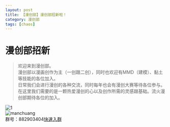 ```yaml
---
layout: post
title: 【漫创部】漫创部招新啦！
category: 漫创部
tags: [chaos]
---
```


# 漫创部招新

>欢迎来到漫创部。<br />
漫创部以漫画创作为主（一创跟二创），同时也欢迎有MMD（建模）、黏土等技能的各位加入。<br />
日常我们会进行漫创的各种交流，同时每年也会有漫创大赛等待各位参与。<br />
在这里我们需要的是一颗热爱漫创的心以及创作所需的灵感跟基础。流火漫创部期待各位的加入。<br />

![1](https://dev.tencent.com/u/Water_Emissary/p/pbed/git/raw/master/manchuang/zhoaixng/1.png)
<br />
![manchuang](https://dev.tencent.com/u/Water_Emissary/p/pbed/git/raw/master/manchuang/zhoaixng/manchuang.png)
<br />
群号：882903404[快速入群](shang.qq.com/wpa/qunwpa?idkey=919169d0c7d8eb04b03fccb10216cf9a3e14d0d6996a3361705767eee5ec46c9)
